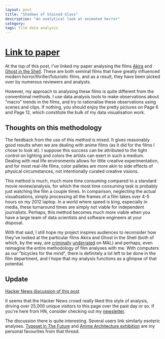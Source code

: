 ```yaml
---
layout: post
title: "Shadows of Stained Glass"
description: "An analytical look at animated horror"
category: 
tags: film data analysis
---
```


# [Link to paper](//nibnalin.me/assets/stained-glass.pdf)

At the top of this post, I've linked my paper analysing the films [Akira](https://en.wikipedia.org/wiki/Akira_(1988_film)) and [Ghost in the Shell](https://en.wikipedia.org/wiki/Ghost_in_the_Shell_(1995_film)). These are both seminal films that have greatly influenced modern horror/thriller/futuristic films, and as a result, they have been picked over by numerous reviewers and analysts.

However, my approach to analysing these films is quite different from the conventional methods. I use data analysis tools to make observations about "macro" trends in the films, and try to rationalise these observations using scenes and clips. If nothing, you should enjoy the pretty pictures on Page 6 and Page 12, which constitute the bulk of my data visualisation work.

## Thoughts on this methodology

The feedback from the use of this method is mixed. It gives reasonably good results when we are dealing with anime films (as it did for the films I chose to look at). I suppose this success can be attributed to the tight control on lighting and colors the artists can exert in such a medium. Dealing with real life environments allows for little creative experimentation, and for most real-life films, color palletes are more akin to side effects of physical circumstances, not intentionally curated creative visions.

This method is much, much more time consuming compared to a standard movie review/analysis, for which the most time consuming task is probably just watching the film a couple times. In comparison, neglecting the actual visualisations, simply processing all the frames of a film takes over 4-5 hours on my 2012 laptop. In a world where speed is king, especially in media, these turnaround times are simply not viable for independent journalists. Perhaps, this method becomes much more viable when you have a large team of data scientists and software engineers at your disposal.

With that said, I still hope my project inspires audiences to reconsider how they've looked at the particular films Akira and Ghost in the Shell (both of which, by the way, are [criminally](https://myanimelist.net/anime/47/Akira) [underrated](https://myanimelist.net/anime/43/Koukaku_Kidoutai) on MAL) and perhaps, even reimagine the entire methodology of film analyses with me. With computers as our "bicycles for the mind", there is definitely a lot left to be done in the film department, and I hope that my analysis functions as a glimpse of that potential.

## Update

[Hacker News discussion of this post](https://news.ycombinator.com/item?id=23533283)

It seems that the Hacker News crowd really liked this style of analysis, driving over 25,000 unique visitors to this page over the past day or so. If you're here from HN, consider checking out my [newsletter](https://nibnalin.substack.com/).

The discussion there is quite interesting. Several users link similarly esoteric analyses. [Typeset in The Future](https://typesetinthefuture.com) and [Anime Architecture exhibition](https://anime-architecture.org) are my personal favourites from that thread.
